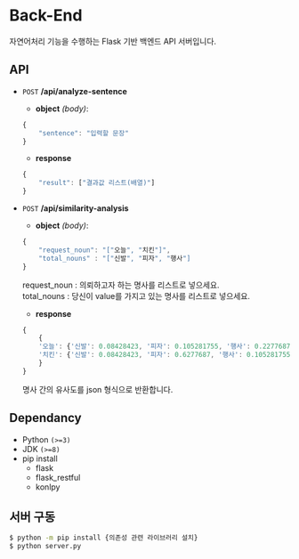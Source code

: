 # Back-End
자연어처리 기능을 수행하는 Flask 기반 백엔드 API 서버입니다.

## API

 - `POST` **/api/analyze-sentence**
   - **object** *(body)*: 
   ```javascript
   {
       "sentence": "입력할 문장"
   }
   ```
   - **response**
   ```javascript
   {
       "result": ["결과값 리스트(배열)"]
   }
   ```
   
 - `POST` **/api/similarity-analysis**
   - **object** *(body)*: 
   ```javascript
   {
       "request_noun": "["오늘", "치킨"]",
       "total_nouns" : "["신발", "피자", "행사"]
   }
   ```
   request_noun : 의뢰하고자 하는 명사를 리스트로 넣으세요.  
   total_nouns : 당신이 value를 가지고 있는 명사를 리스트로 넣으세요.
   
   - **response**
   ```javascript
   {
       {
       '오늘': {'신발': 0.08428423, '피자': 0.105281755, '행사': 0.2277687}, 
       '치킨': {'신발': 0.08428423, '피자': 0.6277687, '행사': 0.105281755}
       }
   }
   ```
   명사 간의 유사도를 json 형식으로 반환합니다.


## Dependancy
 - Python `(>=3)`
 - JDK `(>=8)`
 - pip install
   - flask
   - flask_restful
   - konlpy
  
## 서버 구동

```bash
$ python -m pip install {의존성 관련 라이브러리 설치}
$ python server.py
```
